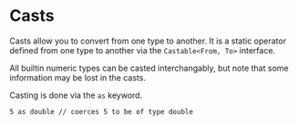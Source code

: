 # Casts

Casts allow you to convert from one type to another. It is a static operator defined from one type to another via the `Castable<From, To>` interface.

All builtin numeric types can be casted interchangably, but note that some information may be lost in the casts.

Casting is done via the `as` keyword.

```
5 as double // coerces 5 to be of type double
```
